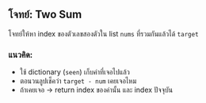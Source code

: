 

## โจทย์: Two Sum

โจทย์ให้หา index ของตัวเลขสองตัวใน list `nums` ที่รวมกันแล้วได้ `target`

### แนวคิด:
- ใช้ dictionary (`seen`) เก็บค่าที่เจอไปแล้ว
- ตอนวนลูปเช็คว่า `target - num` เคยเจอไหม
- ถ้าเคยเจอ -> return index ของค่านั้น และ index ปัจจุบัน

